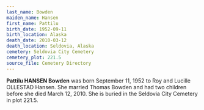 ```yaml
---
last_name: Bowden
maiden_name: Hansen
first_name: Pattilu
birth_date: 1952-09-11
birth_location: Alaska
death_date: 2010-03-12
death_location: Seldovia, Alaska
cemetery: Seldovia City Cemetery
cemetery_plot: 221.5
source_file: Cemetery Directory
---
```

**Pattilu HANSEN Bowden** was born September 11, 1952 to Roy and Lucille OLLESTAD Hansen. She married Thomas Bowden and had two children before she died March 12, 2010.  She is buried in the Seldovia City Cemetery in plot 221.5. 




